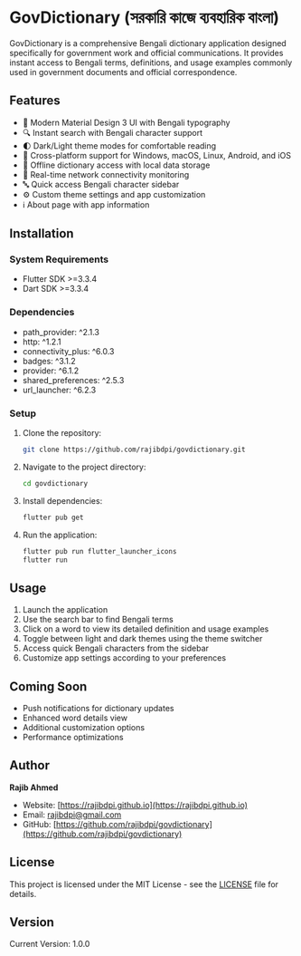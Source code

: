 # GovDictionary (সরকারি কাজে ব্যবহারিক বাংলা)

GovDictionary is a comprehensive Bengali dictionary application designed specifically for government work and official communications. It provides instant access to Bengali terms, definitions, and usage examples commonly used in government documents and official correspondence.

## Features

- 🎨 Modern Material Design 3 UI with Bengali typography
- 🔍 Instant search with Bengali character support
- 🌓 Dark/Light theme modes for comfortable reading
- 📱 Cross-platform support for Windows, macOS, Linux, Android, and iOS
- 📶 Offline dictionary access with local data storage
- 🔔 Real-time network connectivity monitoring
- 🔤 Quick access Bengali character sidebar
- ⚙️ Custom theme settings and app customization
- ℹ️ About page with app information

## Installation

### System Requirements

- Flutter SDK >=3.3.4
- Dart SDK >=3.3.4

### Dependencies

- path_provider: ^2.1.3
- http: ^1.2.1
- connectivity_plus: ^6.0.3
- badges: ^3.1.2
- provider: ^6.1.2
- shared_preferences: ^2.5.3
- url_launcher: ^6.2.3

### Setup

1. Clone the repository:
   ```bash
   git clone https://github.com/rajibdpi/govdictionary.git
   ```

2. Navigate to the project directory:
   ```bash
   cd govdictionary
   ```

3. Install dependencies:
   ```bash
   flutter pub get
   ```

4. Run the application:
   ```bash
   flutter pub run flutter_launcher_icons
   flutter run
   ```

## Usage

1. Launch the application
2. Use the search bar to find Bengali terms
3. Click on a word to view its detailed definition and usage examples
4. Toggle between light and dark themes using the theme switcher
5. Access quick Bengali characters from the sidebar
6. Customize app settings according to your preferences

## Coming Soon

- Push notifications for dictionary updates
- Enhanced word details view
- Additional customization options
- Performance optimizations

## Author

**Rajib Ahmed**
- Website: [https://rajibdpi.github.io](https://rajibdpi.github.io)
- Email: rajibdpi@gmail.com
- GitHub: [https://github.com/rajibdpi/govdictionary](https://github.com/rajibdpi/govdictionary)

## License

This project is licensed under the MIT License - see the [LICENSE](LICENSE) file for details.

## Version

Current Version: 1.0.0
